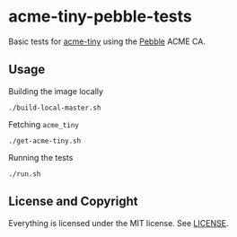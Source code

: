 # acme-tiny-pebble-tests

Basic tests for [acme-tiny](https://github.com/diafygi/acme-tiny/) using the [Pebble](https://github.com/letsencrypt/Pebble) ACME CA.

## Usage

Building the image locally
```
./build-local-master.sh
```

Fetching `acme_tiny`
```
./get-acme-tiny.sh
```

Running the tests
```
./run.sh
```

## License and Copyright

Everything is licensed under the MIT license. See [LICENSE](LICENSE).
